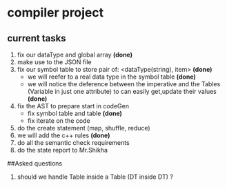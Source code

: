 # compiler project 
## current tasks 
1. fix our dataType and global array **(done)**
2. make use to the JSON file  
3. fix our symbol table to store pair of: <dataType(string), item> **(done)**
    - we will reefer to a real data type in the symbol table **(done)**
    - we will notice the deference between the imperative and the Tables (Variable in just one attribute) to can easily get,update their values **(done)**
4. fix the AST to prepare start in codeGen
    - fix symbol table and table **(done)**
    - fix iterate on the code
5. do the create statement (map, shuffle, reduce)
6. we will add the c++ rules **(done)**
7. do all the semantic check requirements 
8. do the state report to Mr.Shikha 

##Asked questions 
1. should we handle Table inside a Table (DT inside DT) ?